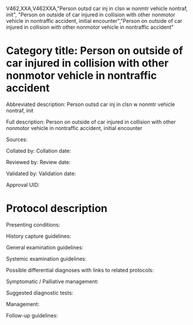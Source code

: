 V462,XXA,V462XXA,"Person outsd car inj in clsn w nonmtr vehicle nontraf, init", "Person on outside of car injured in collision with other nonmotor vehicle in nontraffic accident, initial encounter","Person on outside of car injured in collision with other nonmotor vehicle in nontraffic accident"
# Category title: Person on outside of car injured in collision with other nonmotor vehicle in nontraffic accident

Abbreviated description: Person outsd car inj in clsn w nonmtr vehicle nontraf, init

Full description: Person on outside of car injured in collision with other nonmotor vehicle in nontraffic accident, initial encounter

Sources:

Collated by:
Collation date:

Reviewed by:
Review date:

Validated by:
Validation date:

Approval UID:

# Protocol description

Presenting conditions:

History capture guidelines:

General examination guidelines:

Systemic examination guidelines:

Possible differential diagnoses with links to related protocols:

Symptomatic / Palliative management:

Suggested diagnostic tests:

Management:

Follow-up guidelines:
